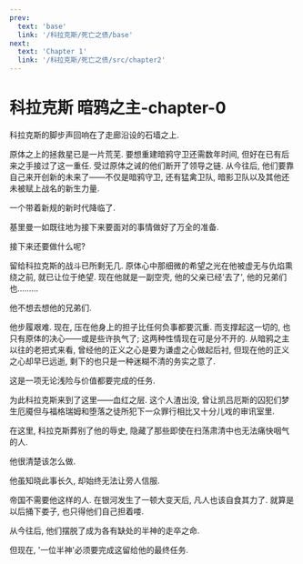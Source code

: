 ```yaml
---
prev:
  text: 'base'
  link: '/科拉克斯/死亡之债/base'
next:
  text: 'Chapter 1'
  link: '/科拉克斯/死亡之债/src/chapter2'
---
```


# 科拉克斯 暗鸦之主-chapter-0

科拉克斯的脚步声回响在了走廊沿设的石墙之上.

原体之上的拯救星已是一片荒芜. 要想重建暗鸦守卫还需数年时间, 但好在已有后来之手接过了这一重任. 受过原体之诫的他们断开了领导之链. 从今往后, 他们要靠自己来开创新的未来了——不仅是暗鸦守卫, 还有猛禽卫队, 暗影卫队以及其他还未被赋上战名的新生力量.

一个带着新规的新时代降临了.

基里曼一如既往地为接下来要面对的事情做好了万全的准备.

接下来还要做什么呢?

留给科拉克斯的战斗已所剩无几. 原体心中那细微的希望之光在他被虚无与仇焰熏绕之前, 就已让位于绝望. 现在他就是一副空壳, 他的父亲已经'去了', 他的兄弟们也……...

他不想去想他的兄弟们.

他步履艰难. 现在, 压在他身上的担子比任何负事都要沉重. 而支撑起这一切的, 也只有原体的决心——或是些许执气了; 这两种性情现在可是分不开的. 从暗鸦之主以往的老把式来看, 曾经他的正义之心是要为谦虚之心做起后衬, 但现在他的正义之心却早已远逝, 剩下的也只是一种迷糊不清的务实之意了.

这是一项无论浅险与价值都要完成的任务.

为此科拉克斯来到了这里——血红之层. 这个人渣出没, 曾让凯吕厄斯的囚犯们梦生厄魇但与福格瑞姆和堕落之徒所犯下一众罪行相比又十分儿戏的审讯室里.

在这里, 科拉克斯葬别了他的辱史, 隐藏了那些即使在扫荡肃清中也无法痛快咽气的人.

他很清楚该怎么做.

他虽知晓此事长久, 却始终无法让旁人信服.

帝国不需要他这样的人. 在银河发生了一顿大变天后, 凡人也该自食其力了. 就算是以后捅下娄子, 也只得他们自己担着喽.

从今往后, 他们摆脱了成为各有缺处的半神的走卒之命.

但现在, '一位半神'必须要完成这留给他的最终任务.
